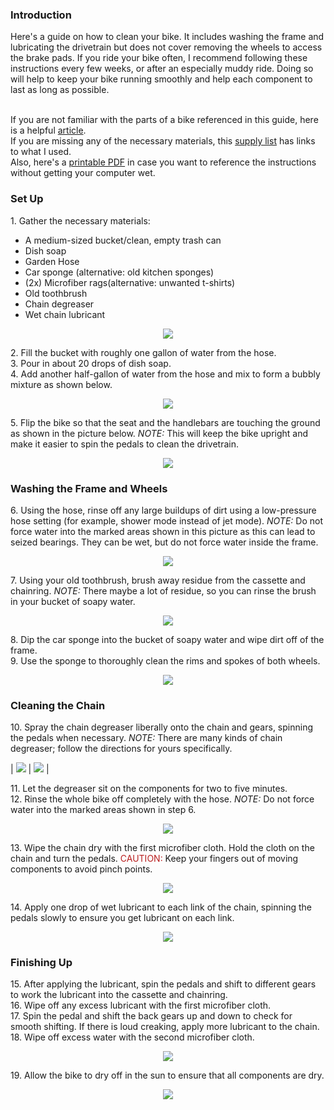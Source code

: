 ### Introduction <br/>
Here's a guide on how to clean your bike. It includes washing the frame and lubricating the drivetrain but does not cover removing the wheels to access the brake pads. If you ride your bike often, I recommend following these instructions every few weeks, or after an especially muddy ride. Doing so will help to keep your bike running smoothly and help each component to last as long as possible. <br/> 
<br/> 

If you are not familiar with the parts of a bike referenced in this guide, here is a helpful [article](https://www.liv-cycling.com/global/campaigns/parts-of-the-bike/20452).<br/> 
If you are missing any of the necessary materials, this [supply list](https://www.amazon.com/hz/wishlist/ls/3VVK6NTBYWZNU?ref_=wl_share) has links to what I used.<br/> 
Also, here's a [printable PDF](ENGL%20149%20Instructions%20(draft3).pdf) in case you want to reference the instructions without getting your computer wet.<br/>


### Set Up<br/>
1\. Gather the necessary materials:<br/>
* A medium-sized bucket/clean, empty trash can
* Dish soap
* Garden Hose
* Car sponge (alternative: old kitchen sponges)
* (2x) Microfiber rags(alternative: unwanted t-shirts)
* Old toothbrush
* Chain degreaser
* Wet chain lubricant<br/>

<p align="center">
  <img src="smallerimages/Supplies.jpg">	
</p>

2\. Fill the bucket with roughly one gallon of water from the hose.<br/>
3\. Pour in about 20 drops of dish soap.<br/>
4\. Add another half-gallon of water from the hose and mix to form a bubbly mixture as shown below.<br/>

<p align="center">
  <img src="smallerimages/SoapBucket.jpg">	
</p>

5\. Flip the bike so that the seat and the handlebars are touching the ground as shown in the picture below. *NOTE:* This will keep the bike upright and make it easier to spin the pedals to clean the drivetrain.<br/>

<p align="center">
  <img src="smallerimages/UpsideDown.jpg">	
</p>

### Washing the Frame and Wheels<br/>
6\. Using the hose, rinse off any large buildups of dirt using a low-pressure hose setting (for example, shower mode instead of jet mode). *NOTE:* Do not force water into the marked areas shown in this picture as this can lead to seized bearings. They can be wet, but do not force water inside the frame.<br/>

<p align="center">
  <img src="smallerimages/CautionAreas.jpg">	
</p>

7\. Using your old toothbrush, brush away residue from the cassette and chainring. *NOTE:* There maybe a lot of residue, so you can rinse the brush in your bucket of soapy water.<br/>

<p align="center">
  <img src="smallerimages/BackBrush.jpg">	
</p>

8\. Dip the car sponge into the bucket of soapy water and wipe dirt off of the frame.<br/>
9\. Use the sponge to thoroughly clean the rims and spokes of both wheels.<br/>

<p align="center">
  <img src="smallerimages/RimWipe.jpg">	
</p>


### Cleaning the Chain<br/>
10\. Spray the chain degreaser liberally onto the chain and gears, spinning the pedals when necessary. *NOTE:* There are many kinds of chain degreaser; follow the directions for yours specifically.<br/>

| <img src="smallerimages/DegreaseChain.jpg">  |  <img src="smallerimages/DegreaseGear.jpg"> |  

11\. Let the degreaser sit on the components for two to five minutes.<br/>
12\. Rinse the whole bike off completely with the hose. *NOTE:* Do not force water into the marked areas shown in step 6.<br/> 

<p align="center">
  <img src="smallerimages/SprayDown.jpg">	
</p>

13\. Wipe the chain dry with the first microfiber cloth. Hold the cloth on the chain and turn the pedals. <span style="color:#B81F1F  ">CAUTION:</span> Keep your fingers out of moving components to avoid pinch points.<br/>

<p align="center">
  <img src="smallerimages/WipeChain.JPG">	
</p>

14\. Apply one drop of wet lubricant to each link of the chain, spinning the pedals slowly to ensure you get lubricant on each link.<br/>

<p align="center">
  <img src="smallerimages/LubeChain.JPG">	
</p>
 
### Finishing Up<br/>
15\. After applying the lubricant, spin the pedals and shift to different gears to work the lubricant into the cassette and chainring.<br/>
16\. Wipe off any excess lubricant with the first microfiber cloth.<br/>
17\. Spin the pedal and shift the back gears up and down to check for smooth shifting. If there is loud creaking, apply more lubricant to the chain.<br/>
18\. Wipe off excess water with the second microfiber cloth.<br/>

<p align="center">
  <img src="smallerimages/WipeBike.jpg">	
</p>

19\. Allow the bike to dry off in the sun to ensure that all components are dry.<br/>

<p align="center">
  <img src="smallerimages/SunDry.jpg">	
</p>


